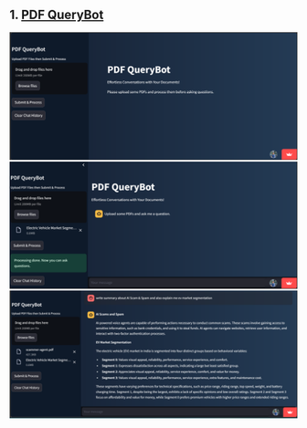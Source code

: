 ## 1. [PDF QueryBot](https://github.com/harshitpathak18/LLM-Projects/blob/main/PDF_Chat_Bot)
<img src="https://github.com/harshitpathak18/LLM-Projects/blob/main/PDF_Chat_Bot/screenshots/1.png" />
<img src="https://github.com/harshitpathak18/LLM-Projects/blob/main/PDF_Chat_Bot/screenshots/2.png" />
<img src="https://github.com/harshitpathak18/LLM-Projects/blob/main/PDF_Chat_Bot/screenshots/4.png" />

